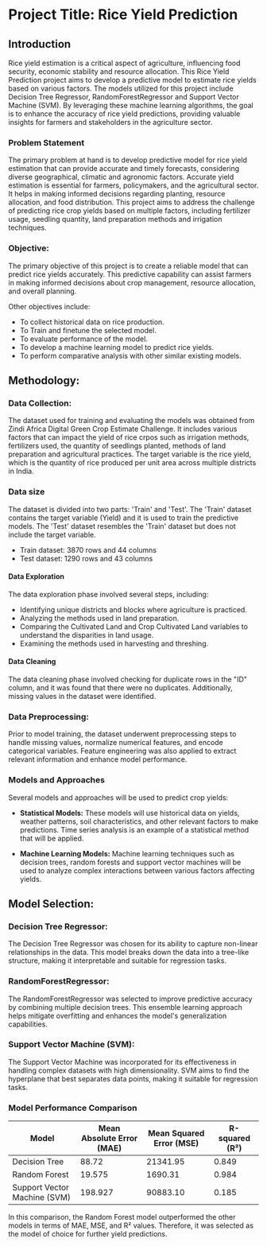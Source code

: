 # Project Title: Rice Yield Prediction

## Introduction

Rice yield estimation is a critical aspect of agriculture, influencing food security, economic stability and resource allocation.
This Rice Yield Prediction project aims to develop a predictive model to estimate rice yields based on various factors. The models utilized for this project include Decision Tree Regressor, RandomForestRegressor and Support Vector Machine (SVM). By leveraging these machine learning algorithms, the goal is to enhance the accuracy of rice yield predictions, providing valuable insights for farmers and stakeholders in the agriculture sector.

### Problem Statement

The primary problem at hand is to develop predictive model for rice yield estimation that can provide accurate and timely forecasts, considering diverse geographical, climatic and agronomic factors. Accurate yield estimation is essential for farmers, policymakers, and the agricultural sector. It helps in making informed decisions regarding planting, resource allocation, and food distribution. This project aims to address the challenge of predicting rice crop yields based on multiple factors, including fertilizer usage, seedling quantity, land preparation methods and irrigation techniques.

### Objective:

The primary objective of this project is to create a reliable model that can predict rice yields accurately. This predictive capability can assist farmers in making informed decisions about crop management, resource allocation, and overall planning.

Other objectives include:
-	To collect historical data on rice production.
-	To Train and finetune the selected model.
-   To evaluate performance of the model.
-	To develop a machine learning model to predict rice yields.
-	To perform comparative analysis with other similar existing models.

## Methodology:
### Data Collection:
The dataset used for training and evaluating the models was obtained from Zindi Africa Digital Green Crop Estimate Challenge. It includes various factors that can impact the yield of rice crpos such as irrigation methods, fertilizers used, the quantity of seedlings planted, methods of land preparation and agricultural practices. The target variable is the rice yield, which is the quantity of rice produced per unit area across multiple districts in India.

### Data size
The dataset is divided into two parts: 'Train' and 'Test'. The 'Train' dataset contains the target variable (Yield) and it is used to train the predictive models. The 'Test' dataset resembles the 'Train' dataset but does not include the target variable. 

- Train dataset: 3870 rows and 44 columns
- Test dataset: 1290 rows and 43 columns

#### Data Exploration

The data exploration phase involved several steps, including:

- Identifying unique districts and blocks where agriculture is practiced.
- Analyzing the methods used in land preparation.
- Comparing the Cultivated Land and Crop Cultivated Land variables to understand the disparities in land usage.
- Examining the methods used in harvesting and threshing.

#### Data Cleaning

The data cleaning phase involved checking for duplicate rows in the "ID" column, and it was found that there were no duplicates. Additionally, missing values in the dataset were identified.

### Data Preprocessing:

Prior to model training, the dataset underwent preprocessing steps to handle missing values, normalize numerical features, and encode categorical variables. Feature engineering was also applied to extract relevant information and enhance model performance.

### Models and Approaches

Several models and approaches will be used to predict crop yields:

- **Statistical Models:** These models will use historical data on  yields, weather patterns, soil characteristics, and other relevant factors to make predictions. Time series analysis is an example of a statistical method that will be applied.

- **Machine Learning Models:** Machine learning techniques such as decision trees, random forests and support vector machines will be used to analyze complex interactions between various factors affecting  yields.

## Model Selection:
### Decision Tree Regressor:

The Decision Tree Regressor was chosen for its ability to capture non-linear relationships in the data. This model breaks down the data into a tree-like structure, making it interpretable and suitable for regression tasks.

### RandomForestRegressor:

The RandomForestRegressor was selected to improve predictive accuracy by combining multiple decision trees. This ensemble learning approach helps mitigate overfitting and enhances the model's generalization capabilities.

### Support Vector Machine (SVM):
The Support Vector Machine was incorporated for its effectiveness in handling complex datasets with high dimensionality. SVM aims to find the hyperplane that best separates data points, making it suitable for regression tasks.


### Model Performance Comparison

| Model             | Mean Absolute Error (MAE) | Mean Squared Error (MSE) | R-squared (R²) |
|-------------------|---------------------------|--------------------------|----------------|
| Decision Tree     | 88.72                     | 21341.95                 | 0.849         |
| Random Forest     | 19.575                    | 1690.31                  | 0.984         |
| Support Vector Machine (SVM) |198.927         | 90883.10                 | 0.185         |

In this comparison, the Random Forest model outperformed the other models in terms of MAE, MSE, and R² values. Therefore, it was selected as the model of choice for further yield predictions.

